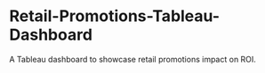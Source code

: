# Retail-Promotions-Tableau-Dashboard
A Tableau dashboard to showcase retail promotions impact on ROI.
